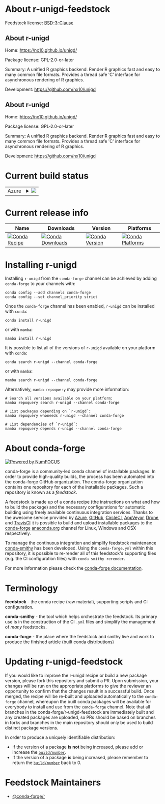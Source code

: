 About r-unigd-feedstock
=======================

Feedstock license: [BSD-3-Clause](https://github.com/conda-forge/r-unigd-feedstock/blob/main/LICENSE.txt)


About r-unigd
-------------

Home: https://nx10.github.io/unigd/

Package license: GPL-2.0-or-later

Summary: A unified R graphics backend. Render R graphics fast and easy to many common file formats. Provides a thread safe 'C' interface for asynchronous rendering of R graphics.

Development: https://github.com/nx10/unigd

About r-unigd
-------------

Home: https://nx10.github.io/unigd/

Package license: GPL-2.0-or-later

Summary: A unified R graphics backend. Render R graphics fast and easy to many common file formats. Provides a thread safe 'C' interface for asynchronous rendering of R graphics.

Development: https://github.com/nx10/unigd

Current build status
====================


<table>
    
  <tr>
    <td>Azure</td>
    <td>
      <details>
        <summary>
          <a href="https://dev.azure.com/conda-forge/feedstock-builds/_build/latest?definitionId=23462&branchName=main">
            <img src="https://dev.azure.com/conda-forge/feedstock-builds/_apis/build/status/r-unigd-feedstock?branchName=main">
          </a>
        </summary>
        <table>
          <thead><tr><th>Variant</th><th>Status</th></tr></thead>
          <tbody><tr>
              <td>linux_64_r_base4.3</td>
              <td>
                <a href="https://dev.azure.com/conda-forge/feedstock-builds/_build/latest?definitionId=23462&branchName=main">
                  <img src="https://dev.azure.com/conda-forge/feedstock-builds/_apis/build/status/r-unigd-feedstock?branchName=main&jobName=linux&configuration=linux%20linux_64_r_base4.3" alt="variant">
                </a>
              </td>
            </tr><tr>
              <td>linux_64_r_base4.4</td>
              <td>
                <a href="https://dev.azure.com/conda-forge/feedstock-builds/_build/latest?definitionId=23462&branchName=main">
                  <img src="https://dev.azure.com/conda-forge/feedstock-builds/_apis/build/status/r-unigd-feedstock?branchName=main&jobName=linux&configuration=linux%20linux_64_r_base4.4" alt="variant">
                </a>
              </td>
            </tr><tr>
              <td>linux_aarch64_r_base4.3</td>
              <td>
                <a href="https://dev.azure.com/conda-forge/feedstock-builds/_build/latest?definitionId=23462&branchName=main">
                  <img src="https://dev.azure.com/conda-forge/feedstock-builds/_apis/build/status/r-unigd-feedstock?branchName=main&jobName=linux&configuration=linux%20linux_aarch64_r_base4.3" alt="variant">
                </a>
              </td>
            </tr><tr>
              <td>linux_aarch64_r_base4.4</td>
              <td>
                <a href="https://dev.azure.com/conda-forge/feedstock-builds/_build/latest?definitionId=23462&branchName=main">
                  <img src="https://dev.azure.com/conda-forge/feedstock-builds/_apis/build/status/r-unigd-feedstock?branchName=main&jobName=linux&configuration=linux%20linux_aarch64_r_base4.4" alt="variant">
                </a>
              </td>
            </tr><tr>
              <td>osx_64_r_base4.3</td>
              <td>
                <a href="https://dev.azure.com/conda-forge/feedstock-builds/_build/latest?definitionId=23462&branchName=main">
                  <img src="https://dev.azure.com/conda-forge/feedstock-builds/_apis/build/status/r-unigd-feedstock?branchName=main&jobName=osx&configuration=osx%20osx_64_r_base4.3" alt="variant">
                </a>
              </td>
            </tr><tr>
              <td>osx_64_r_base4.4</td>
              <td>
                <a href="https://dev.azure.com/conda-forge/feedstock-builds/_build/latest?definitionId=23462&branchName=main">
                  <img src="https://dev.azure.com/conda-forge/feedstock-builds/_apis/build/status/r-unigd-feedstock?branchName=main&jobName=osx&configuration=osx%20osx_64_r_base4.4" alt="variant">
                </a>
              </td>
            </tr><tr>
              <td>osx_arm64_r_base4.3</td>
              <td>
                <a href="https://dev.azure.com/conda-forge/feedstock-builds/_build/latest?definitionId=23462&branchName=main">
                  <img src="https://dev.azure.com/conda-forge/feedstock-builds/_apis/build/status/r-unigd-feedstock?branchName=main&jobName=osx&configuration=osx%20osx_arm64_r_base4.3" alt="variant">
                </a>
              </td>
            </tr><tr>
              <td>osx_arm64_r_base4.4</td>
              <td>
                <a href="https://dev.azure.com/conda-forge/feedstock-builds/_build/latest?definitionId=23462&branchName=main">
                  <img src="https://dev.azure.com/conda-forge/feedstock-builds/_apis/build/status/r-unigd-feedstock?branchName=main&jobName=osx&configuration=osx%20osx_arm64_r_base4.4" alt="variant">
                </a>
              </td>
            </tr><tr>
              <td>win_64_r_base4.3</td>
              <td>
                <a href="https://dev.azure.com/conda-forge/feedstock-builds/_build/latest?definitionId=23462&branchName=main">
                  <img src="https://dev.azure.com/conda-forge/feedstock-builds/_apis/build/status/r-unigd-feedstock?branchName=main&jobName=win&configuration=win%20win_64_r_base4.3" alt="variant">
                </a>
              </td>
            </tr><tr>
              <td>win_64_r_base4.4</td>
              <td>
                <a href="https://dev.azure.com/conda-forge/feedstock-builds/_build/latest?definitionId=23462&branchName=main">
                  <img src="https://dev.azure.com/conda-forge/feedstock-builds/_apis/build/status/r-unigd-feedstock?branchName=main&jobName=win&configuration=win%20win_64_r_base4.4" alt="variant">
                </a>
              </td>
            </tr>
          </tbody>
        </table>
      </details>
    </td>
  </tr>
</table>

Current release info
====================

| Name | Downloads | Version | Platforms |
| --- | --- | --- | --- |
| [![Conda Recipe](https://img.shields.io/badge/recipe-r--unigd-green.svg)](https://anaconda.org/conda-forge/r-unigd) | [![Conda Downloads](https://img.shields.io/conda/dn/conda-forge/r-unigd.svg)](https://anaconda.org/conda-forge/r-unigd) | [![Conda Version](https://img.shields.io/conda/vn/conda-forge/r-unigd.svg)](https://anaconda.org/conda-forge/r-unigd) | [![Conda Platforms](https://img.shields.io/conda/pn/conda-forge/r-unigd.svg)](https://anaconda.org/conda-forge/r-unigd) |

Installing r-unigd
==================

Installing `r-unigd` from the `conda-forge` channel can be achieved by adding `conda-forge` to your channels with:

```
conda config --add channels conda-forge
conda config --set channel_priority strict
```

Once the `conda-forge` channel has been enabled, `r-unigd` can be installed with `conda`:

```
conda install r-unigd
```

or with `mamba`:

```
mamba install r-unigd
```

It is possible to list all of the versions of `r-unigd` available on your platform with `conda`:

```
conda search r-unigd --channel conda-forge
```

or with `mamba`:

```
mamba search r-unigd --channel conda-forge
```

Alternatively, `mamba repoquery` may provide more information:

```
# Search all versions available on your platform:
mamba repoquery search r-unigd --channel conda-forge

# List packages depending on `r-unigd`:
mamba repoquery whoneeds r-unigd --channel conda-forge

# List dependencies of `r-unigd`:
mamba repoquery depends r-unigd --channel conda-forge
```


About conda-forge
=================

[![Powered by
NumFOCUS](https://img.shields.io/badge/powered%20by-NumFOCUS-orange.svg?style=flat&colorA=E1523D&colorB=007D8A)](https://numfocus.org)

conda-forge is a community-led conda channel of installable packages.
In order to provide high-quality builds, the process has been automated into the
conda-forge GitHub organization. The conda-forge organization contains one repository
for each of the installable packages. Such a repository is known as a *feedstock*.

A feedstock is made up of a conda recipe (the instructions on what and how to build
the package) and the necessary configurations for automatic building using freely
available continuous integration services. Thanks to the awesome service provided by
[Azure](https://azure.microsoft.com/en-us/services/devops/), [GitHub](https://github.com/),
[CircleCI](https://circleci.com/), [AppVeyor](https://www.appveyor.com/),
[Drone](https://cloud.drone.io/welcome), and [TravisCI](https://travis-ci.com/)
it is possible to build and upload installable packages to the
[conda-forge](https://anaconda.org/conda-forge) [anaconda.org](https://anaconda.org/)
channel for Linux, Windows and OSX respectively.

To manage the continuous integration and simplify feedstock maintenance
[conda-smithy](https://github.com/conda-forge/conda-smithy) has been developed.
Using the ``conda-forge.yml`` within this repository, it is possible to re-render all of
this feedstock's supporting files (e.g. the CI configuration files) with ``conda smithy rerender``.

For more information please check the [conda-forge documentation](https://conda-forge.org/docs/).

Terminology
===========

**feedstock** - the conda recipe (raw material), supporting scripts and CI configuration.

**conda-smithy** - the tool which helps orchestrate the feedstock.
                   Its primary use is in the construction of the CI ``.yml`` files
                   and simplify the management of *many* feedstocks.

**conda-forge** - the place where the feedstock and smithy live and work to
                  produce the finished article (built conda distributions)


Updating r-unigd-feedstock
==========================

If you would like to improve the r-unigd recipe or build a new
package version, please fork this repository and submit a PR. Upon submission,
your changes will be run on the appropriate platforms to give the reviewer an
opportunity to confirm that the changes result in a successful build. Once
merged, the recipe will be re-built and uploaded automatically to the
`conda-forge` channel, whereupon the built conda packages will be available for
everybody to install and use from the `conda-forge` channel.
Note that all branches in the conda-forge/r-unigd-feedstock are
immediately built and any created packages are uploaded, so PRs should be based
on branches in forks and branches in the main repository should only be used to
build distinct package versions.

In order to produce a uniquely identifiable distribution:
 * If the version of a package **is not** being increased, please add or increase
   the [``build/number``](https://docs.conda.io/projects/conda-build/en/latest/resources/define-metadata.html#build-number-and-string).
 * If the version of a package **is** being increased, please remember to return
   the [``build/number``](https://docs.conda.io/projects/conda-build/en/latest/resources/define-metadata.html#build-number-and-string)
   back to 0.

Feedstock Maintainers
=====================

* [@conda-forge/r](https://github.com/orgs/conda-forge/teams/r/)

